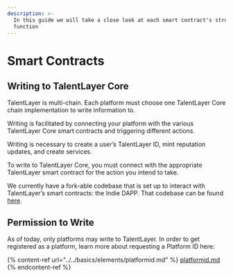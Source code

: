 ```yaml
---
description: >-
  In this guide we will take a close look at each smart contract's structure and
  function
---
```


# Smart Contracts

## Writing to TalentLayer Core

TalentLayer is multi-chain. Each platform must choose one TalentLayer Core chain implementation to write information to.

Writing is facilitated by connecting your platform with the various TalentLayer Core smart contracts and triggering different actions.

Writing is necessary to create a user’s TalentLayer ID, mint reputation updates, and create services.

To write to TalentLayer Core, you must connect with the appropriate TalentLayer smart contract for the action you intend to take.

We currently have a fork-able codebase that is set up to interact with TalentLayer’s smart contracts: the Indie DAPP. That codebase can be found [here](https://github.com/TalentLayer/talentlayer-id-dapp).

## Permission to Write

As of today, only platforms may write to TalentLayer. In order to get registered as a platform, learn more about requesting a Platform ID here:

{% content-ref url="../../basics/elements/platformid.md" %}
[platformid.md](../../basics/elements/platformid.md)
{% endcontent-ref %}
